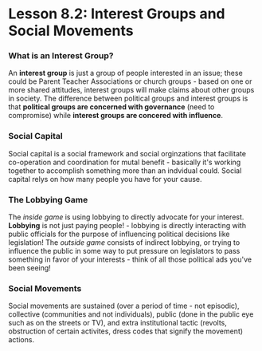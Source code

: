 # Lesson 8.2: Interest Groups and Social Movements

### What is an Interest Group?
An **interest group** is just a group of people interested in an issue; these could be Parent Teacher Associations or church groups - based on one or more shared attitudes, interest groups will make claims about other groups in society. The difference between political groups and interest groups is that **political groups are concerned with governance** (need to compromise) while **interest groups are concered with influence**. 

### Social Capital
Social capital is a social framework and social orginzations that facilitate co-operation and coordination for mutal benefit - basically it's working together to accomplish something more than an indvidual could. Social capital relys on how many people you have for your cause. 

### The Lobbying Game
The *inside game* is using lobbying to directly advocate for your interest. **Lobbying** is not just paying people! - lobbying is directly interacting with public officials for the purpose of influencing political decisions like legislation! The *outside game* consists of indirect lobbying, or trying to influence the public in some way to put pressure on legislators to pass something in favor of your interests - think of all those political ads you've been seeing! 

### Social Movements
Social movements are sustained (over a period of time - not episodic), collective (communities and not individuals), public (done in the public eye such as on the streets or TV), and extra institutional tactic (revolts, obstruction of certain activites, dress codes that signify the movement) actions.